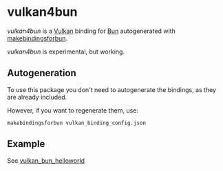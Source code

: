 # vulkan4bun

*vulkan4bun* is a [Vulkan](https://www.vulkan.org/) binding for [Bun](https://bun.sh/) autogenerated with [makebindingsforbun](https://github.com/davidmanzanares/makebindingsforbun).

*vulkan4bun* is experimental, but working.

## Autogeneration

To use this package you don't need to autogenerate the bindings, as they are already included.

However, if you want to regenerate them, use:

`
makebindingsforbun vulkan_binding_config.json
`

## Example

See [vulkan_bun_helloworld](https://github.com/davidmanzanares/vulkan_bun_helloworld)
